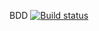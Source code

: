 BDD [![Build status](https://ci.appveyor.com/api/projects/status/noi9myi00ug66u34?svg=true)](https://ci.appveyor.com/project/ScoofW/bdd)

